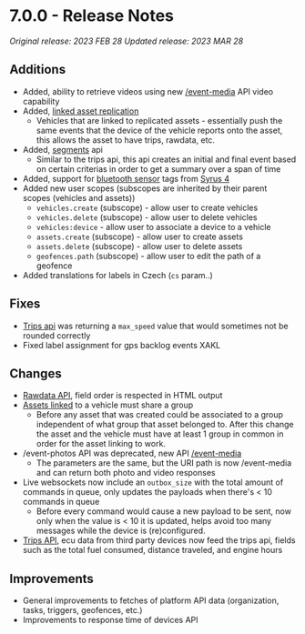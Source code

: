 # 7.0.0 - Release Notes
*Original release: 2023 FEB 28*
*Updated release: 2023 MAR 28*

## Additions
* Added, ability to retrieve videos using new [/event-media](https://documenter.getpostman.com/view/389172/2s935vnLvt#4beb89f9-796f-49eb-801c-6d7b7d54f73a) API video capability
* Added, [linked asset replication](https://pegasus.digitalcomtech.com/docs/get-data#entities)
    * Vehicles that are linked to replicated assets - essentially push the same events that the device of the vehicle reports onto the asset, this allows the asset to have trips, rawdata, etc.
* Added, [segments](https://pegasus.digitalcomtech.com/docs) api
    * Similar to the trips api, this api creates an initial and final event based on certain criterias in order to get a summary over a span of time
* Added, support for [bluetooth sensor](https://documenter.getpostman.com/view/389172/2s935vnLvt#aa7a8180-a2cd-477f-ae3a-cce4f7202255) tags from [Syrus 4](https://syrus.digitalcomtech.com/docs/bluetooth-accessories)
* Added new user scopes (subscopes are inherited by their parent scopes (vehicles and assets))
    * `vehicles.create` (subscope) - allow user to create vehicles
    * `vehicles.delete` (subscope) - allow user to delete vehicles
    * `vehicles:device` - allow user to associate a device to a vehicle
    * `assets.create` (subscope) - allow user to create assets
    * `assets.delete` (subscope) - allow user to delete assets
    * `geofences.path` (subscope) - allow user to edit the path of a geofence
* Added translations for labels in Czech (`cs` param..)

## Fixes
* [Trips api](https://pegasus.digitalcomtech.com/docs/segments#trips) was returning a `max_speed` value that would sometimes not be rounded correctly
* Fixed label assignment for gps backlog events XAKL

## Changes
* [Rawdata API](https://pegasus.digitalcomtech.com/docs/rawdata), field order is respected in HTML output
* [Assets linked](https://pegasus.digitalcomtech.com/docs/get-data#entity-linking--asset-replication) to a vehicle must share a group
    * Before any asset that was created could be associated to a group independent of what group that asset belonged to. After this change the asset and the vehicle must have at least 1 group in common in order for the asset linking to work.
* /event-photos API was deprecated, new API [/event-media](https://documenter.getpostman.com/view/389172/2s935vnLvt#4beb89f9-796f-49eb-801c-6d7b7d54f73a)
    * The parameters are the same, but the URI path is now /event-media and can return both photo and video responses
* Live websockets now include an `outbox_size` with the total amount of commands in queue, only updates the payloads when there's < 10 commands in queue
    * Before every command would cause a new payload to be sent, now only when the value is < 10 it is updated, helps avoid too many messages while the device is (re)configured.
* [Trips API](https://pegasus.digitalcomtech.com/docs/segments#trips), ecu data from third party devices now feed the trips api, fields such as the total fuel consumed, distance traveled, and engine hours

## Improvements
* General improvements to fetches of platform API data (organization, tasks, triggers, geofences, etc.)
* Improvements to response time of devices API